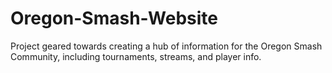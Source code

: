 # Oregon-Smash-Website
Project geared towards creating a hub of information for the Oregon Smash Community, including tournaments, streams, and player info.
